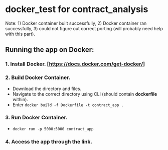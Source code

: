 # docker_test for contract_analysis

Note: 1) Docker container built successfully, 2) Docker container ran successfully, 3) could not figure out correct porting (will probably need help with this part). 

## Running the app on Docker:

### 1. Install Docker. [https://docs.docker.com/get-docker/]

### 2. Build Docker Container. 

   * Download the directory and files.
   * Navigate to the correct directory using CLI (should contain **dockerfile** within).
   * Enter `docker build -f Dockerfile -t contract_app .`
   
### 3. Run Docker Container.

   * `docker run -p 5000:5000 contract_app`
   
### 4. Access the app through the link.

